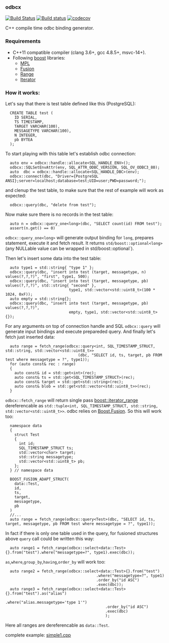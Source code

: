 ### odbcx

[![Build Status](https://travis-ci.com/serge-klim/odbcx.svg?branch=master)](https://travis-ci.com/serge-klim/odbcx)
[![Build status](https://ci.appveyor.com/api/projects/status/w9rhekv0oacw33kj?svg=true)](https://ci.appveyor.com/project/serge-klim/odbcx)
[![codecov](https://codecov.io/gh/serge-klim/odbcx/branch/master/graph/badge.svg)](https://codecov.io/gh/serge-klim/odbcx)

C++ compile time odbc binding generator.

### Requirements

* C++11 compatible compiler (clang 3.6+, gcc 4.8.5+, msvc-14+).
* Following [boost](http://www.boost.org) libraries:
  - [MPL](http://www.boost.org/doc/libs/1_67_0/libs/mpl/doc/index.html)
  - [Fusion](http://www.boost.org/doc/libs/1_67_0/libs/fusion/doc/html/)
  - [Range](https://www.boost.org/doc/libs/1_67_0/libs/range/doc/html/index.html)
  - [Iterator](https://www.boost.org/doc/libs/1_66_0/libs/iterator/doc/index.html)
 

### How it works:

Let's say that there is test table defined like this (PostgreSQL):

```
  CREATE TABLE test (
    ID SERIAL,
    TS TIMESTAMP,
    TARGET VARCHAR(100),
    MESSAGETYPE VARCHAR(100),
    N INTEGER,
    pb BYTEA 
  );
```

To start playing  with this table let's establish odbc connection:
```
  auto env = odbcx::handle::allocate<SQL_HANDLE_ENV>();
  odbcx::SQLSetEnvAttr(env, SQL_ATTR_ODBC_VERSION, SQL_OV_ODBC3_80);
  auto  dbc = odbcx::handle::allocate<SQL_HANDLE_DBC>(env);
  odbcx::connect(dbc, "Driver={PostgreSQL ANSI};server=localhost;database=test;UID=user;PWD=password;");
```

and clenup the test table, to make sure that the rest of example will work as expected:
```
  odbcx::query(dbc, "delete from test");
```

Now make sure there is no records in the test table:
```
  auto n = odbcx::query_one<long>(dbc, "SELECT count(id) FROM test");
  assert(n.get() == 0)
```
`odbcx::query_one<long>` will generate output binding for `long`, prepares statement, execute it and fetch result. It returns `std/boost::optional<long>` (any NULLable value can be wrapped in std/boost::optional<long>`). 

Then let's insert some data into the test table:
```
  auto type1 = std::string{ "type 1" };
  odbcx::query(dbc, "insert into test (target, messagetype, n) values(?,?,?)", "first", type1, 500);
  odbcx::query(dbc, "insert into test (target, messagetype, pb) values(?,?,?)", std::string{ "second" },
                            type1, std::vector<std::uint8_t>(100 * 1024, 0xF));
  auto empty = std::string{};
  odbcx::query(dbc, "insert into test (target, messagetype, pb) values(?,?,?)",
                            empty, type1, std::vector<std::uint8_t>{});
```
For any arguments on top of connection handle and SQL `odbcx::query` will generate input bindings and execute prepareded query.
And finally let's fetch just inserted data:
```
  auto range = fetch_range(odbcx::query<int, SQL_TIMESTAMP_STRUCT, std::string, std::vector<std::uint8_t>>
                                (dbc, "SELECT id, ts, target, pb FROM test where messagetype = ?", type1));
  for (auto const& rec : range)
  {
    auto const& id = std::get<int>(rec);
    auto const& ts = std::get<SQL_TIMESTAMP_STRUCT>(rec);
    auto const& target = std::get<std::string>(rec);
    auto const& blob = std::get<std::vector<std::uint8_t>>(rec);
  }
```
`odbcx::fetch_range` will return single pass [boost::iterator_range](https://www.boost.org/doc/libs/1_67_0/libs/range/doc/html/range/reference/utilities/iterator_range.html) dereferencable as `std::tuple<int, SQL_TIMESTAMP_STRUCT, std::string, std::vector<std::uint8_t>>`.
odbc relies on [Boost.Fusion](https://www.boost.org/doc/libs/1_50_0/libs/fusion/doc/html/fusion/adapted/adapt_struct.html). So this will work too: 

```
  namespace data
  {
    struct Test
    {
      int id;
      SQL_TIMESTAMP_STRUCT ts;
      std::vector<char> target;
      std::string messagetype;
      std::vector<std::uint8_t> pb;
    };
  } // namespace data

  BOOST_FUSION_ADAPT_STRUCT(
    data::Test,
    id,
    ts,
    target,
    messagetype,
    pb
  )
  //...
  auto range = fetch_range(odbcx::query<Test>(dbc, "SELECT id, ts, target, messagetype, pb FROM test where messagetype = ?", type1));
```
In fact if there is only one table used in the query, for fusioned structures above `query` call could be written this way:  
```
  auto range1 = fetch_range(odbcx::select<data::Test>{}.from("test").where("messagetype=?", type1).exec(dbc));
```
 `as`,`where`,`group_by`,`having`,`order_by` will work too: 
 
```
  auto range2 = fetch_range(odbcx::select<data::Test>{}.from("test")
                                        .where("messagetype=?", type1)
                                        .order_by("id ASC")
                                        .exec(dbc));
  auto range3 = fetch_range(odbcx::select<data::Test>{}.from("test").as("alias")
                                            .where("alias.messagetype='type 1'")
                                            .order_by("id ASC")
                                            .exec(dbc)
                                            );
```
Here all ranges are dereferencable as `data::Test`.

complete example: [simple1.cpp](https://github.com/serge-klim/odbcx/blob/master/examples/select.cpp)

